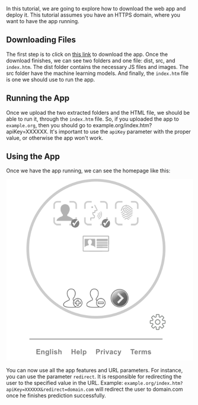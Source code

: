 In this tutorial, we are going to explore how to download the web app and deploy it. This tutorial assumes you have an HTTPS domain, where you want to have the app running.



## Downloading Files

The first step is to click on [this link](http://private.id/stand-alone-app.zip) to download the app. Once the download finishes, we can see two folders and one file: dist, src, and `index.htm`. The dist folder contains the necessary JS files and images. The src folder have the machine learning models. And finally, the `index.htm` file is one we should use to run the app.


## Running the App

Once we upload the two extracted folders and the HTML file, we should be able to run it, through the `index.htm` file. So, if you uploaded the app to `example.org`, then you should go to example.org/index.htm?apiKey=XXXXXX. It's important to use the `apiKey` parameter with the proper value, or otherwise the app won't work.

## Using the App

Once we have the app running, we can see the homepage like this:

![](https://github.com/openinfer/PrivateIdentity/blob/master/images/Screen%20Shot%202020-09-29%20at%206.40.11%20PM.png)

You can now use all the app features and URL parameters. For instance, you can use the parameter `redirect`. It is responsible for redirecting the user to the specified value in the URL. Example: `example.org/index.htm?apiKey=XXXXXX&redirect=domain.com` will redirect the user to domain.com once he finishes prediction successfully.  


